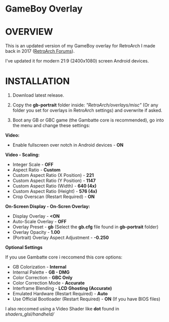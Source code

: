 # GameBoy Overlay

# OVERVIEW

This is an updated version of my GameBoy overlay for RetroArch I made back in 2017 (<a href="https://forums.libretro.com/t/gameboy-touch-overlay/12469">RetroArch Forums</a>).

I've updated it for modern 21:9 (2400x1080) screen Android devices.

# INSTALLATION

1. Download latest release.

2. Copy the <b>gb-portrait</b> folder inside: 
<i>"RetroArch/overlays/misc"</i> (Or any folder you set for overlays in RetroArch settings) and overwrite if asked.

3. Boot any GB or GBC game (the Gambatte core is recommended), go into the menu and change these settings:

<b>Video:</b>
- Enable fullscreen over notch in Android devices - <b>ON</b>

<b>Video - Scaling:</b>
- Integer Scale - <b>OFF</b>
- Aspect Ratio - <b>Custom</b>
- Custom Aspect Ratio (X Position) - <b>221</b>
- Custom Aspect Ratio (Y Position) - <b>1147</b>
- Custom Aspect Ratio (Width) - <b>640 (4x)</b>
- Custom Aspect Ratio (Height) - <b>576 (4x)</b>
- Crop Overscan (Restart Required) - <b>ON</b>

<b>On-Screen Display - On-Scren Overlay:</b>
- Display Overlay - <b><ON</b>
- Auto-Scale Overlay - <b>OFF</b>
- Overlay Preset - <b>gb</b> (Select the <b>gb.cfg</b> file found in <b>gb-portrait</b> folder)
- Overlay Opacity - <b>1.00</b>
- (Portrait) Overlay Aspect Adjustment - <b>-0.250</b>

<b>Optional Settings</b>
  
If you use Gambatte core i reccomend this core options:
- GB Colorization - <b>Internal</b>
- Internal Palette - <b>GB - DMG</b>
- Color Correction - <b>GBC Only</b>
- Color Correction Mode - <b>Accurate</b>
- Interframe Blending - <b>LCD Ghosting (Accurate)</b>
- Emulated Hardware (Restart Required) - <b>Auto</b>
- Use Official Bootloader (Restart Required) - <b>ON</b> (If you have BIOS files)
  
I also reccomed using a Video Shader like <b>dot</b> found in <i>shaders_glsl/handheld/</i>
